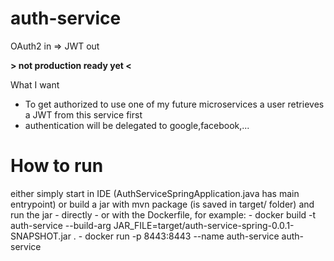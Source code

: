# auth-service
OAuth2 in => JWT out 

**> not production ready yet <**

What I want

- To get authorized to use one of my future microservices a user retrieves a JWT from this service first
- authentication will be delegated to google,facebook,...

# How to run
either simply start in IDE (AuthServiceSpringApplication.java has main entrypoint)
or build a jar with mvn package (is saved in target/ folder)
and run the jar 
	- directly
	- or with the Dockerfile, for example:
		- docker build -t auth-service --build-arg JAR_FILE=target/auth-service-spring-0.0.1-SNAPSHOT.jar .
		- docker run -p 8443:8443 --name auth-service auth-service
		